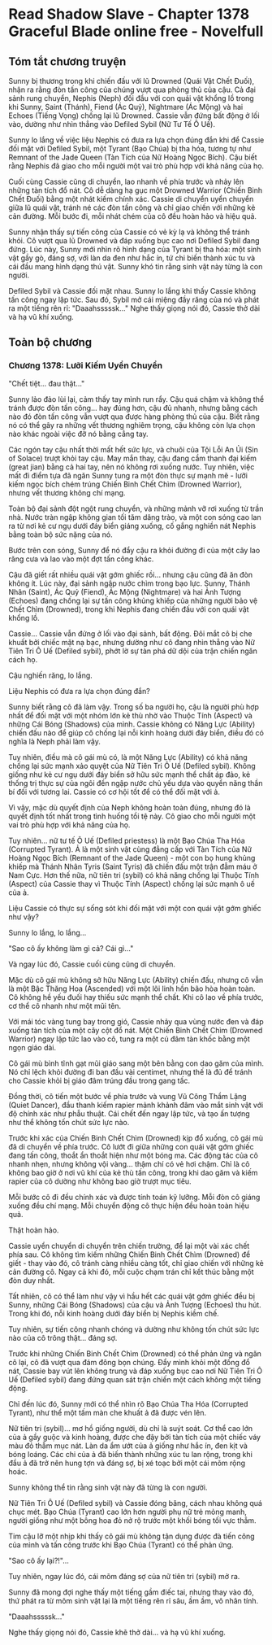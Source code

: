 # Read Shadow Slave - Chapter 1378 Graceful Blade online free - Novelfull

## Tóm tắt chương truyện

Sunny bị thương trong khi chiến đấu với lũ Drowned (Quái Vật Chết Đuối), nhận ra rằng đòn tấn công của chúng vượt qua phòng thủ của cậu. Cả đại sảnh rung chuyển, Nephis (Neph) đối đầu với con quái vật khổng lồ trong khi Sunny, Saint (Thánh), Fiend (Ác Quỷ), Nightmare (Ác Mộng) và hai Echoes (Tiếng Vọng) chống lại lũ Drowned. Cassie vẫn đứng bất động ở lối vào, dường như nhìn thẳng vào Defiled Sybil (Nữ Tư Tế Ô Uế).

Sunny lo lắng về việc liệu Nephis có đưa ra lựa chọn đúng đắn khi để Cassie đối mặt với Defiled Sybil, một Tyrant (Bạo Chúa) bị tha hóa, tương tự như Remnant of the Jade Queen (Tàn Tích của Nữ Hoàng Ngọc Bích). Cậu biết rằng Nephis đã giao cho mỗi người một vai trò phù hợp với khả năng của họ.

Cuối cùng Cassie cũng di chuyển, lao nhanh về phía trước và nhảy lên những tàn tích đổ nát. Cô dễ dàng hạ gục một Drowned Warrior (Chiến Binh Chết Đuối) bằng một nhát kiếm chính xác. Cassie di chuyển uyển chuyển giữa lũ quái vật, tránh né các đòn tấn công và chỉ giao chiến với những kẻ cản đường. Mỗi bước đi, mỗi nhát chém của cô đều hoàn hảo và hiệu quả.

Sunny nhận thấy sự tiến công của Cassie có vẻ kỳ lạ và không thể tránh khỏi. Cô vượt qua lũ Drowned và đáp xuống bục cao nơi Defiled Sybil đang đứng. Lúc này, Sunny mới nhìn rõ hình dạng của Tyrant bị tha hóa: một sinh vật gầy gò, đáng sợ, với làn da đen như hắc ín, tứ chi biến thành xúc tu và cái đầu mang hình dạng thú vật. Sunny khó tin rằng sinh vật này từng là con người.

Defiled Sybil và Cassie đối mặt nhau. Sunny lo lắng khi thấy Cassie không tấn công ngay lập tức. Sau đó, Sybil mở cái miệng đầy răng của nó và phát ra một tiếng rên rỉ: "Daaahsssssk..." Nghe thấy giọng nói đó, Cassie thở dài và hạ vũ khí xuống.

## Toàn bộ chương

### Chương 1378: Lưỡi Kiếm Uyển Chuyển

"Chết tiệt... đau thật..."

Sunny lảo đảo lùi lại, cảm thấy tay mình run rẩy. Cậu quá chậm và không thể tránh được đòn tấn công... hay đúng hơn, cậu đủ nhanh, nhưng bằng cách nào đó đòn tấn công vẫn vượt qua được hàng phòng thủ của cậu. Biết rằng nó có thể gây ra những vết thương nghiêm trọng, cậu không còn lựa chọn nào khác ngoài việc đỡ nó bằng cẳng tay.

Các ngón tay cậu nhất thời mất hết sức lực, và chuôi của Tội Lỗi An Ủi (Sin of Solace) trượt khỏi tay cậu. May mắn thay, cậu đang cầm thanh đại kiếm (great jian) bằng cả hai tay, nên nó không rơi xuống nước. Tuy nhiên, việc mất đi điểm tựa đã ngăn Sunny tung ra một đòn thực sự mạnh mẽ - lưỡi kiếm ngọc bích chém trúng Chiến Binh Chết Chìm (Drowned Warrior), nhưng vết thương không chí mạng.

Toàn bộ đại sảnh đột ngột rung chuyển, và những mảnh vỡ rơi xuống từ trần nhà. Nước tràn ngập không gian tối tăm dâng trào, và một con sóng cao lan ra từ nơi kẻ cư ngụ dưới đáy biển giáng xuống, cố gắng nghiền nát Nephis bằng toàn bộ sức nặng của nó.

Bước trên con sóng, Sunny để nó đẩy cậu ra khỏi đường đi của một cây lao răng cưa và lao vào một đợt tấn công khác.

Cậu đã giết rất nhiều quái vật gớm ghiếc rồi... nhưng cậu cũng đã ăn đòn không ít. Lúc này, đại sảnh ngập nước chìm trong bạo lực. Sunny, Thánh Nhân (Saint), Ác Quỷ (Fiend), Ác Mộng (Nightmare) và hai Ảnh Tượng (Echoes) đang chống lại sự tấn công khủng khiếp của những người bảo vệ Chết Chìm (Drowned), trong khi Nephis đang chiến đấu với con quái vật khổng lồ.

Cassie... Cassie vẫn đứng ở lối vào đại sảnh, bất động. Đôi mắt cô bị che khuất bởi chiếc mặt nạ bạc, nhưng dường như cô đang nhìn thẳng vào Nữ Tiên Tri Ô Uế (Defiled sybil), phớt lờ sự tàn phá dữ dội của trận chiến ngăn cách họ.

Cậu nghiến răng, lo lắng.

Liệu Nephis có đưa ra lựa chọn đúng đắn?

Sunny biết rằng cô đã làm vậy. Trong số ba người họ, cậu là người phù hợp nhất để đối mặt với một nhóm lớn kẻ thù nhờ vào Thuộc Tính (Aspect) và những Cái Bóng (Shadows) của mình. Cassie không có Năng Lực (Ability) chiến đấu nào để giúp cô chống lại nỗi kinh hoàng dưới đáy biển, điều đó có nghĩa là Neph phải làm vậy.

Tuy nhiên, điều mà cô gái mù có, là một Năng Lực (Ability) có khả năng chống lại sức mạnh xảo quyệt của Nữ Tiên Tri Ô Uế (Defiled sybil). Không giống như kẻ cư ngụ dưới đáy biển sở hữu sức mạnh thể chất áp đảo, kẻ thống trị thực sự của ngôi đền ngập nước chủ yếu dựa vào quyền năng thần bí đối với tương lai. Cassie có cơ hội tốt để có thể đối mặt với ả.

Vì vậy, mặc dù quyết định của Neph không hoàn toàn đúng, nhưng đó là quyết định tốt nhất trong tình huống tồi tệ này. Cô giao cho mỗi người một vai trò phù hợp với khả năng của họ.

Tuy nhiên... nữ tư tế Ô Uế (Defiled priestess) là một Bạo Chúa Tha Hóa (Corrupted Tyrant). Ả là một sinh vật cùng đẳng cấp với Tàn Tích của Nữ Hoàng Ngọc Bích (Remnant of the Jade Queen) - một con bọ hung khủng khiếp mà Thánh Nhân Tyris (Saint Tyris) đã chiến đấu một trận đẫm máu ở Nam Cực. Hơn thế nữa, nữ tiên tri (sybil) có khả năng chống lại Thuộc Tính (Aspect) của Cassie thay vì Thuộc Tính (Aspect) chống lại sức mạnh ô uế của ả.

Liệu Cassie có thực sự sống sót khi đối mặt với một con quái vật gớm ghiếc như vậy?

Sunny lo lắng, lo lắng...

"Sao cô ấy không làm gì cả? Cái gì..."

Và ngay lúc đó, Cassie cuối cùng cũng di chuyển.

Mặc dù cô gái mù không sở hữu Năng Lực (Ability) chiến đấu, nhưng cô vẫn là một Bậc Thăng Hoa (Ascended) với một lõi linh hồn bão hòa hoàn toàn. Cô không hề yếu đuối hay thiếu sức mạnh thể chất. Khi cô lao về phía trước, cơ thể cô nhanh như một mũi tên.

Với mái tóc vàng tung bay trong gió, Cassie nhảy qua vùng nước đen và đáp xuống tàn tích của một cây cột đổ nát. Một Chiến Binh Chết Chìm (Drowned Warrior) ngay lập tức lao vào cô, tung ra một cú đâm tàn khốc bằng một ngọn giáo dài.

Cô gái mù bình tĩnh gạt mũi giáo sang một bên bằng con dao găm của mình. Nó chỉ lệch khỏi đường đi ban đầu vài centimet, nhưng thế là đủ để tránh cho Cassie khỏi bị giáo đâm trúng đầu trong gang tấc.

Đồng thời, cô tiến một bước về phía trước và vung Vũ Công Thầm Lặng (Quiet Dancer), đầu thanh kiếm rapier mảnh khảnh đâm vào mắt sinh vật với độ chính xác như phẫu thuật. Cái chết đến ngay lập tức, và tạo ấn tượng như thể không tốn chút sức lực nào.

Trước khi xác của Chiến Binh Chết Chìm (Drowned) kịp đổ xuống, cô gái mù đã di chuyển về phía trước. Cô lướt đi giữa những con quái vật gớm ghiếc đang tấn công, thoắt ẩn thoắt hiện như một bóng ma. Các động tác của cô nhanh nhẹn, nhưng không vội vàng... thậm chí có vẻ hơi chậm. Chỉ là cô không bao giờ ở nơi vũ khí của kẻ thù tấn công, trong khi dao găm và kiếm rapier của cô dường như không bao giờ trượt mục tiêu.

Mỗi bước cô đi đều chính xác và được tính toán kỹ lưỡng. Mỗi đòn cô giáng xuống đều chí mạng. Mỗi chuyển động cô thực hiện đều hoàn toàn hiệu quả.

Thật hoàn hảo.

Cassie uyển chuyển di chuyển trên chiến trường, để lại một vài xác chết phía sau. Cô không tìm kiếm những Chiến Binh Chết Chìm (Drowned) để giết - thay vào đó, cô tránh càng nhiều càng tốt, chỉ giao chiến với những kẻ cản đường cô. Ngay cả khi đó, mỗi cuộc chạm trán chỉ kết thúc bằng một đòn duy nhất.

Tất nhiên, cô có thể làm như vậy vì hầu hết các quái vật gớm ghiếc đều bị Sunny, những Cái Bóng (Shadows) của cậu và Ảnh Tượng (Echoes) thu hút. Trong khi đó, nỗi kinh hoàng dưới đáy biển bị Nephis kiềm chế.

Tuy nhiên, sự tiến công nhanh chóng và dường như không tốn chút sức lực nào của cô trông thật... đáng sợ.

Trước khi những Chiến Binh Chết Chìm (Drowned) có thể phản ứng và ngăn cô lại, cô đã vượt qua đám đông bọn chúng. Đẩy mình khỏi một đống đổ nát, Cassie bay vút lên không trung và đáp xuống bục cao nơi Nữ Tiên Tri Ô Uế (Defiled sybil) đang đứng quan sát trận chiến một cách không một tiếng động.

Chỉ đến lúc đó, Sunny mới có thể nhìn rõ Bạo Chúa Tha Hóa (Corrupted Tyrant), như thể một tấm màn che khuất ả đã được vén lên.

Nữ tiên tri (sybil)... mơ hồ giống người, dù chỉ là suýt soát. Cơ thể cao lớn của ả gầy guộc và kinh hoàng, được che đậy bởi tàn tích của một chiếc váy màu đỏ thẫm mục nát. Làn da ẩm ướt của ả giống như hắc ín, đen kịt và bóng loáng. Các chi của ả đã biến thành những xúc tu lan rộng, trong khi đầu ả đã trở nên hung tợn và đáng sợ, bị xé toạc bởi một cái mõm rộng hoác.

Sunny không thể tin rằng sinh vật này đã từng là con người.

Nữ Tiên Tri Ô Uế (Defiled sybil) và Cassie đóng băng, cách nhau không quá chục mét. Bạo Chúa (Tyrant) cao lớn hơn người phụ nữ trẻ mỏng manh, người giống như một bông hoa đỏ nở rộ trước một khối bóng tối vực thẳm.

Tim cậu lỡ một nhịp khi thấy cô gái mù không tận dụng được đà tiến công của mình và tấn công trước khi Bạo Chúa (Tyrant) có thể phản ứng.

"Sao cô ấy lại?!"...

Tuy nhiên, ngay lúc đó, cái mõm đáng sợ của nữ tiên tri (sybil) mở ra.

Sunny đã mong đợi nghe thấy một tiếng gầm điếc tai, nhưng thay vào đó, thứ phát ra từ mõm sinh vật lại là một tiếng rên rỉ sâu, ầm ầm, vô nhân tính.

"Daaahsssssk..."

Nghe thấy giọng nói đó, Cassie khẽ thở dài... và hạ vũ khí xuống.